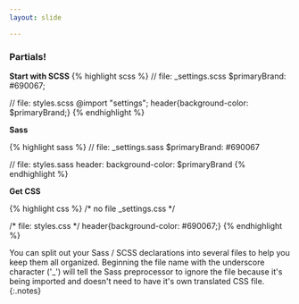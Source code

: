 ```yaml
---
layout: slide

---
```


<section>


### Partials!

**Start with SCSS**
{% highlight scss %}
// file: _settings.scss
$primaryBrand: #690067;

// file: styles.scss
@import "settings";
header{background-color: $primaryBrand;}
{% endhighlight %}


<div class="notes">

**Sass**

{% highlight sass %}
// file: _settings.sass
$primaryBrand: #690067

// file: styles.sass
header:
  background-color: $primaryBrand
{% endhighlight %}

</div>

**Get CSS**

{% highlight css %}
/* no file _settings.css */

/* file: styles.css */
header{background-color: #690067;}
{% endhighlight %}

You can split out your Sass / SCSS declarations into several files to
help you keep them all organized. Beginning the file name with the
underscore character ('_') will tell the Sass preprocessor to ignore
the file because it's being imported and doesn't need to have it's own
translated CSS file.
{:.notes}


</section>
